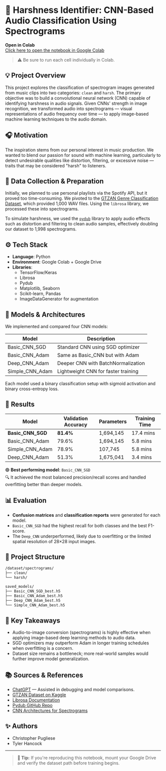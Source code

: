# 🎵 Harshness Identifier: CNN-Based Audio Classification Using Spectrograms

**Open in Colab**  
[Click here to open the notebook in Google Colab](https://colab.research.google.com/drive/1ZVip6krcvheP5e0y0q5wGiymRi-znqGA?usp=sharing)

> ⚠️ Be sure to run each cell individually in Colab.

## 💡 Project Overview

This project explores the classification of spectrogram images generated from music clips into two categories: `clean` and `harsh`. The primary objective was to build a convolutional neural network (CNN) capable of identifying harshness in audio signals. Given CNNs' strength in image recognition, we transformed audio into spectrograms — visual representations of audio frequency over time — to apply image-based machine learning techniques to the audio domain.

## 🎧 Motivation

The inspiration stems from our personal interest in music production. We wanted to blend our passion for sound with machine learning, particularly to detect undesirable qualities like distortion, filtering, or excessive noise — traits that may be considered "harsh" to listeners.

## 🔄 Data Collection & Preparation

Initially, we planned to use personal playlists via the Spotify API, but it proved too time-consuming. We pivoted to the [GTZAN Genre Classification Dataset](https://www.kaggle.com/datasets/andradaolteanu/gtzan-dataset-music-genre-classification/data), which provided 1,000 WAV files. Using the `librosa` library, we processed these into spectrograms.

To simulate harshness, we used the [`pydub`](https://github.com/jiaaro/pydub) library to apply audio effects such as distortion and filtering to clean audio samples, effectively doubling our dataset to 1,998 spectrograms.

## ⚙️ Tech Stack

- **Language**: Python
- **Environment**: Google Colab + Google Drive
- **Libraries**:  
  - TensorFlow/Keras  
  - Librosa  
  - Pydub  
  - Matplotlib, Seaborn  
  - Scikit-learn, Pandas  
  - ImageDataGenerator for augmentation

## 🧠 Models & Architectures

We implemented and compared four CNN models:

| Model              | Description                          |
|--------------------|--------------------------------------|
| Basic_CNN_SGD      | Standard CNN using SGD optimizer     |
| Basic_CNN_Adam     | Same as Basic_CNN but with Adam      |
| Deep_CNN_Adam      | Deeper CNN with BatchNormalization   |
| Simple_CNN_Adam    | Lightweight CNN for faster training  |

Each model used a binary classification setup with sigmoid activation and binary cross-entropy loss.

## 🏁 Results

| Model              | Validation Accuracy | Parameters | Training Time |
|--------------------|---------------------|------------|----------------|
| **Basic_CNN_SGD**  | **81.4%**           | 1,694,145  | 17.4 mins      |
| Basic_CNN_Adam     | 79.6%               | 1,694,145  | 5.8 mins       |
| Simple_CNN_Adam    | 78.9%               | 107,745    | 5.8 mins       |
| Deep_CNN_Adam      | 51.3%               | 1,675,041  | 3.4 mins       |

🟢 **Best performing model**: `Basic_CNN_SGD`  
🔍 It achieved the most balanced precision/recall scores and handled overfitting better than deeper models.

## 📊 Evaluation

- **Confusion matrices** and **classification reports** were generated for each model.
- `Basic_CNN_SGD` had the highest recall for both classes and the best F1-score.
- The `Deep_CNN` underperformed, likely due to overfitting or the limited spatial resolution of 28×28 input images.

## 📁 Project Structure
```markdown
/dataset/spectrograms/
├── clean/
└── harsh/

saved_models/
├── Basic_CNN_SGD_best.h5
├── Basic_CNN_Adam_best.h5
├── Deep_CNN_Adam_best.h5
└── Simple_CNN_Adam_best.h5
```

## 📌 Key Takeaways

- Audio-to-image conversion (spectrograms) is highly effective when applying image-based deep learning methods to audio data.
- SGD optimizers may outperform Adam in longer training schedules when overfitting is a concern.
- Dataset size remains a bottleneck; more real-world samples would further improve model generalization.

## 📚 Sources & References

- [ChatGPT](https://chat.openai.com) — Assisted in debugging and model comparisons.
- [GTZAN Dataset on Kaggle](https://www.kaggle.com/datasets/andradaolteanu/gtzan-dataset-music-genre-classification/data)
- [Librosa Documentation](https://librosa.org/doc/main/generated/librosa.feature.melspectrogram.html)
- [Pydub GitHub Repo](https://github.com/jiaaro/pydub)
- [CNN Architectures for Spectrograms](https://www.extrica.com/article/22271)

## ✨ Authors

- Christopher Pugliese  
- Tyler Hancock

---

> **📌 Tip:** If you're reproducing this notebook, mount your Google Drive and verify the dataset path before training begins.

